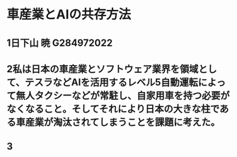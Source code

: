 # 車産業とAIの共存方法
## 1日下山 暁 G284972022

## 2私は日本の車産業とソフトウェア業界を領域として、テスラなどAIを活用するレベル5自動運転によって無人タクシーなどが常駐し、**自家用車を持つ必要がなくなる**こと。そしてそれにより日本の大きな柱である車産業が淘汰されてしまうことを課題に考えた。

## 3
